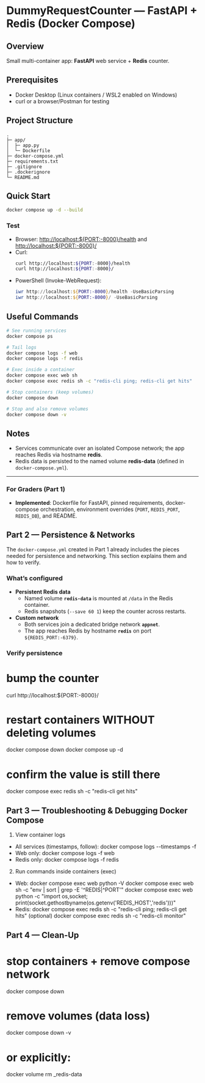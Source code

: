 # DummyRequestCounter — FastAPI + Redis (Docker Compose)

## Overview
Small multi-container app: **FastAPI** web service + **Redis** counter.

## Prerequisites
- Docker Desktop (Linux containers / WSL2 enabled on Windows)
- curl or a browser/Postman for testing

## Project Structure
```
.
├─ app/
│  ├─ app.py
│  └─ Dockerfile
├─ docker-compose.yml
├─ requirements.txt
├─ .gitignore
├─ .dockerignore
└─ README.md
```

## Quick Start
```bash
docker compose up -d --build
```

### Test
- Browser: <http://localhost:${PORT:-8000}/health> and <http://localhost:${PORT:-8000}/>
- Curl:
  ```bash
  curl http://localhost:${PORT:-8000}/health
  curl http://localhost:${PORT:-8000}/
  ```
- PowerShell (Invoke-WebRequest):
  ```powershell
  iwr http://localhost:${PORT:-8000}/health -UseBasicParsing
  iwr http://localhost:${PORT:-8000}/ -UseBasicParsing
  ```


## Useful Commands
```bash
# See running services
docker compose ps

# Tail logs
docker compose logs -f web
docker compose logs -f redis

# Exec inside a container
docker compose exec web sh
docker compose exec redis sh -c "redis-cli ping; redis-cli get hits"

# Stop containers (keep volumes)
docker compose down

# Stop and also remove volumes
docker compose down -v
```

## Notes
- Services communicate over an isolated Compose network; the app reaches Redis via hostname **redis**.
- Redis data is persisted to the named volume **redis-data** (defined in `docker-compose.yml`).

---

### For Graders (Part 1)
- **Implemented**: Dockerfile for FastAPI, pinned requirements, docker-compose orchestration, environment overrides (`PORT`, `REDIS_PORT`, `REDIS_DB`), and README.


## Part 2 — Persistence & Networks

The `docker-compose.yml` created in Part 1 already includes the pieces needed for persistence and networking. This section explains them and how to verify.

### What’s configured
- **Persistent Redis data**
  - Named volume **`redis-data`** is mounted at `/data` in the Redis container.
  - Redis snapshots (`--save 60 1`) keep the counter across restarts.
- **Custom network**
  - Both services join a dedicated bridge network **`appnet`**.
  - The app reaches Redis by hostname **`redis`** on port `${REDIS_PORT:-6379}`.

### Verify persistence

# bump the counter
curl http://localhost:${PORT:-8000}/

# restart containers WITHOUT deleting volumes
docker compose down
docker compose up -d

# confirm the value is still there
docker compose exec redis sh -c "redis-cli get hits"

## Part 3 — Troubleshooting & Debugging Docker Compose

1) View container logs
- All services (timestamps, follow):  docker compose logs --timestamps -f
- Web only:                          docker compose logs -f web
- Redis only:                        docker compose logs -f redis

2) Run commands inside containers (exec)
- Web:
  docker compose exec web python -V
  docker compose exec web sh -c "env | sort | grep -E '^REDIS|^PORT'"
  docker compose exec web python -c "import os,socket; print(socket.gethostbyname(os.getenv('REDIS_HOST','redis')))"
- Redis:
  docker compose exec redis sh -c "redis-cli ping; redis-cli get hits"
  (optional) docker compose exec redis sh -c "redis-cli monitor"

## Part 4 — Clean-Up

# stop containers + remove compose network
docker compose down

# remove volumes (data loss)
docker compose down -v
# or explicitly:
docker volume rm <project>_redis-data

